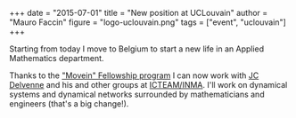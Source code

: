 +++
date = "2015-07-01"
title = "New position at UCLouvain"
author = "Mauro Faccin"
figure = "logo-uclouvain.png"
tags = ["event", "uclouvain"]
+++

Starting from today I move to Belgium to start a new life in an Applied
Mathematics department.

Thanks to the ["Movein" Fellowship program](https://www.uclouvain.be/en-movein.html)
I can now work with [JC Delvenne](http://perso.uclouvain.be/jean-charles.delvenne/)
and his and other groups at [ICTEAM/INMA](http://www.uclouvain.be/en-icteam.html).
I'll work on dynamical systems and dynamical networks surrounded by
mathematicians and engineers (that's a big change!).



